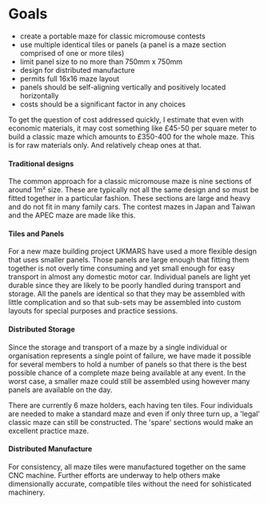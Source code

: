 # Goals

- create a portable maze for classic micromouse contests
- use multiple identical tiles or panels (a panel is a maze section comprised of one or more tiles)
- limit panel size to no more than 750mm x 750mm
- design for distributed manufacture
- permits full 16x16 maze layout
- panels should be self-aligning vertically and positively located horizontally
- costs should be a significant factor in any choices

To get the question of cost addressed quickly, I estimate that even with economic materials, it may cost something like £45-50 per square meter to build a classic maze which amounts to £350-400 for the whole maze. This is for raw materials only. And relatively cheap ones at that. 

#### Traditional designs

The common approach for a classic micromouse maze is nine sections of around 1m² size. These are typically not all the same design and so must be fitted together in a particular fashion. These sections are large and heavy and do not fit in many family cars. The contest mazes in Japan and Taiwan and the APEC maze are made like this.

#### Tiles and Panels

For a new maze building project UKMARS have used a more flexible design that uses smaller panels. Those panels are large enough that fitting them together is not overly time consuming and yet small enough for easy transport in almost any domestic motor car. Individual panels are light yet durable since they are likely to be poorly handled during transport and storage. All the panels are identical so that they may be assembled with little complication and so that sub-sets may be assembled into custom layouts for special purposes and practice sessions.

#### Distributed Storage

Since the storage and transport of a maze by a single individual or organisation represents a single point of failure, we have made it possible for several members to hold a number of panels so that there is the best possible chance of a complete maze being available at any event. In the worst case, a smaller maze could still be assembled using however many panels are available on the day.

There are currently 6 maze holders, each having ten tiles. Four individuals are needed to make a standard maze and even if only three turn up, a 'legal' classic maze can still be constructed. The 'spare' sections would make an excellent practice maze.

#### Distributed Manufacture

For consistency, all maze tiles were manufactured together on the same CNC machine. Further efforts are underway to help others make dimensionally accurate, compatible tiles without the need for sohisticated machinery.

